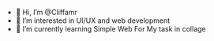 - 👋 Hi, I’m @Cliffamr
- 👀 I’m interested in UI/UX and web development
- 🌱 I’m currently learning Simple Web For My task in collage


<!---
Cliffamr/Cliffamr is a ✨ special ✨ repository because its `README.md` (this file) appears on your GitHub profile.
You can click the Preview link to take a look at your changes.
--->
